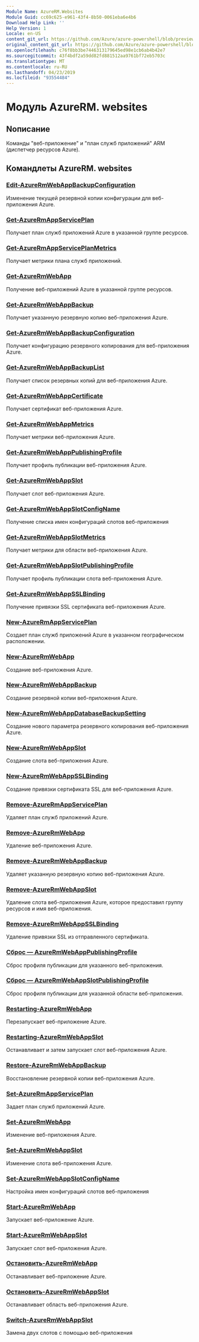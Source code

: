 ```yaml
---
Module Name: AzureRM.Websites
Module Guid: cc69c625-e961-43f4-8b50-0061eba6e4b6
Download Help Link: ''
Help Version: 1
Locale: en-US
content_git_url: https://github.com/Azure/azure-powershell/blob/preview/src/ResourceManager/Websites/Commands.Websites/help/AzureRM.Websites.md
original_content_git_url: https://github.com/Azure/azure-powershell/blob/preview/src/ResourceManager/Websites/Commands.Websites/help/AzureRM.Websites.md
ms.openlocfilehash: c76f8bb3be7446313179645ed98e1cb6ab4b42e7
ms.sourcegitcommit: 43f4bdf2a59dd82fd881512aa9761bf72eb5703c
ms.translationtype: MT
ms.contentlocale: ru-RU
ms.lasthandoff: 04/23/2019
ms.locfileid: "93554484"
---
```

# Модуль AzureRM. websites
## Nописание
Команды "веб-приложение" и "план служб приложений" ARM (диспетчер ресурсов Azure).

## Командлеты AzureRM. websites
### [Edit-AzureRmWebAppBackupConfiguration](Edit-AzureRmWebAppBackupConfiguration.md)
Изменение текущей резервной копии конфигурации для веб-приложения Azure.

### [Get-AzureRmAppServicePlan](Get-AzureRmAppServicePlan.md)
Получает план служб приложений Azure в указанной группе ресурсов.

### [Get-AzureRmAppServicePlanMetrics](Get-AzureRmAppServicePlanMetrics.md)
Получает метрики плана служб приложений.

### [Get-AzureRmWebApp](Get-AzureRmWebApp.md)
Получение веб-приложений Azure в указанной группе ресурсов.

### [Get-AzureRmWebAppBackup](Get-AzureRmWebAppBackup.md)
Получает указанную резервную копию веб-приложения Azure.

### [Get-AzureRmWebAppBackupConfiguration](Get-AzureRmWebAppBackupConfiguration.md)
Получает конфигурацию резервного копирования для веб-приложения Azure.

### [Get-AzureRmWebAppBackupList](Get-AzureRmWebAppBackupList.md)
Получает список резервных копий для веб-приложения Azure.

### [Get-AzureRmWebAppCertificate](Get-AzureRmWebAppCertificate.md)
Получает сертификат веб-приложения Azure.

### [Get-AzureRmWebAppMetrics](Get-AzureRmWebAppMetrics.md)
Получает метрики веб-приложения Azure.

### [Get-AzureRmWebAppPublishingProfile](Get-AzureRmWebAppPublishingProfile.md)
Получает профиль публикации веб-приложения Azure.

### [Get-AzureRmWebAppSlot](Get-AzureRmWebAppSlot.md)
Получает слот веб-приложения Azure.

### [Get-AzureRmWebAppSlotConfigName](Get-AzureRmWebAppSlotConfigName.md)
Получение списка имен конфигураций слотов веб-приложения

### [Get-AzureRmWebAppSlotMetrics](Get-AzureRmWebAppSlotMetrics.md)
Получает метрики для области веб-приложения Azure.

### [Get-AzureRmWebAppSlotPublishingProfile](Get-AzureRmWebAppSlotPublishingProfile.md)
Получает профиль публикации слота веб-приложения Azure.

### [Get-AzureRmWebAppSSLBinding](Get-AzureRmWebAppSSLBinding.md)
Получение привязки SSL сертификата веб-приложения Azure.

### [New-AzureRmAppServicePlan](New-AzureRmAppServicePlan.md)
Создает план служб приложений Azure в указанном географическом расположении.

### [New-AzureRmWebApp](New-AzureRmWebApp.md)
Создание веб-приложения Azure.

### [New-AzureRmWebAppBackup](New-AzureRmWebAppBackup.md)
Создание резервной копии веб-приложения Azure.

### [New-AzureRmWebAppDatabaseBackupSetting](New-AzureRmWebAppDatabaseBackupSetting.md)
Создание нового параметра резервного копирования веб-приложения Azure.

### [New-AzureRmWebAppSlot](New-AzureRmWebAppSlot.md)
Создание слота веб-приложения Azure.

### [New-AzureRmWebAppSSLBinding](New-AzureRmWebAppSSLBinding.md)
Создание привязки сертификата SSL для веб-приложения Azure.

### [Remove-AzureRmAppServicePlan](Remove-AzureRmAppServicePlan.md)
Удаляет план служб приложений Azure.

### [Remove-AzureRmWebApp](Remove-AzureRmWebApp.md)
Удаление веб-приложения Azure.

### [Remove-AzureRmWebAppBackup](Remove-AzureRmWebAppBackup.md)
Удаляет указанную резервную копию веб-приложения Azure.

### [Remove-AzureRmWebAppSlot](Remove-AzureRmWebAppSlot.md)
Удаление слота веб-приложения Azure, которое предоставил группу ресурсов и имя веб-приложения.

### [Remove-AzureRmWebAppSSLBinding](Remove-AzureRmWebAppSSLBinding.md)
Удаление привязки SSL из отправленного сертификата.

### [Сброс — AzureRmWebAppPublishingProfile](Reset-AzureRmWebAppPublishingProfile.md)
Сброс профиля публикации для указанного веб-приложения.

### [Сброс — AzureRmWebAppSlotPublishingProfile](Reset-AzureRmWebAppSlotPublishingProfile.md)
Сброс профиля публикации для указанной области веб-приложения.

### [Restarting-AzureRmWebApp](Restart-AzureRmWebApp.md)
Перезапускает веб-приложение Azure.

### [Restarting-AzureRmWebAppSlot](Restart-AzureRmWebAppSlot.md)
Останавливает и затем запускает слот веб-приложения Azure.

### [Restore-AzureRmWebAppBackup](Restore-AzureRmWebAppBackup.md)
Восстановление резервной копии веб-приложения Azure.

### [Set-AzureRmAppServicePlan](Set-AzureRmAppServicePlan.md)
Задает план служб приложений Azure.

### [Set-AzureRmWebApp](Set-AzureRmWebApp.md)
Изменение веб-приложения Azure.

### [Set-AzureRmWebAppSlot](Set-AzureRmWebAppSlot.md)
Изменение слота веб-приложения Azure.

### [Set-AzureRmWebAppSlotConfigName](Set-AzureRmWebAppSlotConfigName.md)
Настройка имен конфигураций слотов веб-приложения

### [Start-AzureRmWebApp](Start-AzureRmWebApp.md)
Запускает веб-приложение Azure.

### [Start-AzureRmWebAppSlot](Start-AzureRmWebAppSlot.md)
Запускает слот веб-приложения Azure.

### [Остановить-AzureRmWebApp](Stop-AzureRmWebApp.md)
Останавливает веб-приложение Azure.

### [Остановить-AzureRmWebAppSlot](Stop-AzureRmWebAppSlot.md)
Останавливает область веб-приложения Azure.

### [Switch-AzureRmWebAppSlot](Switch-AzureRmWebAppSlot.md)
Замена двух слотов с помощью веб-приложения

